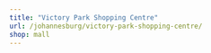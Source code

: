 ```yaml
---
title: "Victory Park Shopping Centre"
url: /johannesburg/victory-park-shopping-centre/
shop: mall
---
```

